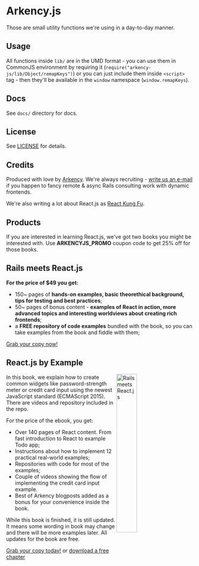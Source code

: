 # Arkency.js

Those are small utility functions we're using in a day-to-day manner.

## Usage

All functions inside `lib/` are in the UMD format - you can use them in CommonJS environment by requiring it (`require("arkency-js/lib/Object/remapKeys")`) or you can just include them inside `<script>` tag - then they'll be available in the `window` namespace (`window.remapKeys`).

## Docs

See `docs/` directory for docs.

## License

See [LICENSE](LICENSE) for details.

## Credits

Produced with love by [Arkency](http://blog.arkency.com). We're always recruiting - [write us an e-mail](mailto:dev@arkency.com) if you happen to fancy remote & async Rails consulting work with dynamic frontends.

We're also writing a lot about React.js as [React Kung Fu](http://reactkungfu.com).

## Products

If you are interested in learning React.js, we've got two books you might be interested with. Use **ARKENCYJS_PROMO** coupon code to get 25% off for those books.

## Rails meets React.js

**For the price of $49 you get:**

* 150~ pages of **hands-on examples, basic theorethical background, tips for testing and best practices**;
* 50~ pages of bonus content - **examples of React in action, more advanced topics and interesting worldviews about creating rich frontends**;
* a **FREE repository of code examples** bundled with the book, so you can take examples from the book and fiddle with them;

[Grab your copy now!](https://arkency.dpdcart.com/cart/view?referer=http%3A%2F%2Fblog.arkency.com%2Frails-react%2F&product_id=106660-rails-meets-react-js&__dpd_cart=9f8ff667-a25b-4b05-9a9f-d93653ec28b0)

## React.js by Example

<img src="http://reactkungfu.com/assets/images/rbe-cover.png" alt="Rails meets React.js" width="33%" style="margin-right: 3em" align="right" />

In this book, we explain how to create common widgets like password-strength meter or credit card input using the newest JavaScript standard (ECMAScript 2015). There are videos and repository included in the repo.

For the price of the ebook, you get:

* Over 140 pages of React content. From fast introduction to React to example Todo app;
* Instructions about how to implement 12 practical real-world examples;
* Repositories with code for most of the examples;
* Couple of videos showing the flow of implementing the credit card input example.
* Best of Arkency blogposts added as a bonus for your convenience inside the book.

While this book is finished, it is still updated. It means some wording in book may change and there will be more examples later. All updates for the book are free.

[Grab your copy today!](https://arkency.dpdcart.com/cart/add?product_id=113689&method_id=120078) or [download a free chapter](http://reactkungfu.com/assets/misc/sample.pdf)

